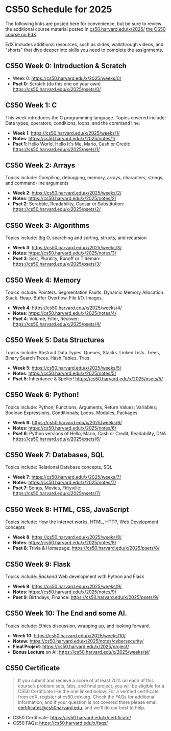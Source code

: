 # CS50 Schedule for 2025


The following links are posted here for convenience, but be sure to
review the additional course material posted in [cs50.harvard.edu/x/2025/](https://cs50.harvard.edu/x/2025/)
[the CS50 course on EdX](https://cs50.edx.org/).

EdX includes additional resources, such as slides, walkthrough videos, and
"shorts" that dive deeper into skills you need to complete the assignments.

## CS50 Week 0: Introduction &amp; Scratch

- Week 0: https://cs50.harvard.edu/x/2025/weeks/0/
- **Pset 0**: Scratch (do this one on your own) https://cs50.harvard.edu/x/2025/psets/0/

## CS50 Week 1: C

This week introduces the C programming language. Topics covered include: Data types, operators, conditions, loops, and the command line.

- **Week 1**: https://cs50.harvard.edu/x/2025/weeks/1/
- **Notes**: https://cs50.harvard.edu/x/2025/notes/1/
- **Pset 1**: Hello World, Hello It's Me, Mario, Cash or Credit: https://cs50.harvard.edu/x/2025/psets/1/


## CS50 Week 2: Arrays

Topics include: Compiling, debugging, memory, arrays, characters, strings,
and command-line arguments

- **Week 2**: https://cs50.harvard.edu/x/2025/weeks/2/
- **Notes**: https://cs50.harvard.edu/x/2025/notes/2/
- **Pset 2**: Scrabble, Readability, Caesar or Substitution: https://cs50.harvard.edu/x/2025/psets/2/


## CS50 Week 3: Algorithms

Topics include: Big O, searching and sorting, structs, and recursion

- **Week 3**: https://cs50.harvard.edu/x/2025/weeks/3/
- **Notes**: https://cs50.harvard.edu/x/2025/notes/3/
- **Pset 3**: Sort, Plurality, Runoff or Tideman: https://cs50.harvard.edu/x/2025/psets/3/

## CS50 Week 4: Memory

Topics include: Pointers. Segmentation Faults. Dynamic Memory Allocation. Stack. Heap. Buffer Overflow. File I/O. Images.

- **Week 4**: https://cs50.harvard.edu/x/2025/weeks/4/
- **Notes**: https://cs50.harvard.edu/x/2025/notes/4/
- **Pset 4**: Volume, Filter, Recover: https://cs50.harvard.edu/x/2025/psets/4/

## CS50 Week 5: Data Structures

Topics include: Abstract Data Types. Queues, Stacks. Linked Lists. Trees, Binary Search Trees. Hash Tables. Tries.

- **Week 5**: https://cs50.harvard.edu/x/2025/weeks/5/
- **Notes**: https://cs50.harvard.edu/x/2025/notes/5/
- **Pset 5**: Inheritance &amp; Speller! https://cs50.harvard.edu/x/2025/psets/5/

## CS50 Week 6: Python!

Topics include: Python, Functions, Arguments, Return Values; Variables; Boolean Expressions, Conditionals; Loops. Modules, Packages.

- **Week 6:** https://cs50.harvard.edu/x/2025/weeks/6/
- **Notes**: https://cs50.harvard.edu/x/2025/notes/6/
- **Pset 6**: Python versions of Hello, Mario, Cash or Credit,
  Readability, DNA https://cs50.harvard.edu/x/2025/psets/6/

## CS50 Week 7: Databases, SQL

Topics include: Relational Database concepts, SQL

- **Week 7**: https://cs50.harvard.edu/x/2025/weeks/7/
- **Notes**: https://cs50.harvard.edu/x/2025/notes/7/
- **Pset 7**: Songs, Movies, Fiftyville: https://cs50.harvard.edu/x/2025/psets/7/

## CS50 Week 8: HTML, CSS, JavaScript

Topics include: How the internet works, HTML, HTTP, Web Development concepts

- **Week 8**: https://cs50.harvard.edu/x/2025/weeks/8/
- **Notes**: https://cs50.harvard.edu/x/2025/notes/8/
- **Pset 8**: Trivia &amp; Homepage: https://cs50.harvard.edu/x/2025/psets/8/


## CS50 Week 9: Flask

Topics include: *Backend* Web development with Python and Flask

- **Week 9**: https://cs50.harvard.edu/x/2025/weeks/9/
- **Notes**: https://cs50.harvard.edu/x/2025/notes/9/
- **Pset 9**: Birthdays, Finance: https://cs50.harvard.edu/x/2025/psets/9/

## CS50 Week 10: The End and some AI.

Topics include: Ethics discussion, wrapping up, and looking forward.

- **Week 10**: https://cs50.harvard.edu/x/2025/weeks/10/
- **Notew**: https://cs50.harvard.edu/x/2025/notes/cybersecurity/
- **Final Project**: https://cs50.harvard.edu/x/2025/project/
- **Bonus Lecture** on AI: https://cs50.harvard.edu/x/2025/weeks/ai/


## CS50 Certificate

> If you submit and receive a score of at least 70% on each of this course’s
> problem sets, labs, and final project, you will be eligible for a CS50
> Certificate like the one linked below. For a verified certificate from
> edX, register at cs50.edx.org. Check the FAQs for additional information,
> and if your question is not covered there please email
> certificates@cs50harvard.edu, and we’ll do our best to help.

- CS50 Certificate: https://cs50.harvard.edu/x/certificate/
- CS50 FAQs: https://cs50.harvard.edu/x/faqs/


